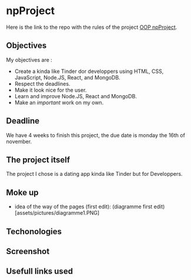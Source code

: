 # npProject
Here is the link to the repo with the rules of the project [OOP npProject](https://github.com/becodeorg/BXL-Swartz-3-21/tree/master/09-OOP-npProject).
## Objectives 
My objectives are : 
- Create a kinda like Tinder dor developpers using HTML, CSS, JavaScript, Node.JS, React, and MongoDB.
- Respect the deadlines.
- Make it look nice for the user.
- Learn and improve Node.JS, React and MongoDB.
- Make an *important* work on my own.

## Deadline
We have 4 weeks to finish this project, the due date is monday the 16th of november.
## The project itself 
The project I chose is a dating app kinda like Tinder but for Developpers.
## Moke up 
- idea of the way of the pages (first edit):
(diagramme first edit)[assets/pictures/diagramme1.PNG]
## Techonologies 
## Screenshot 
## Usefull links used 

